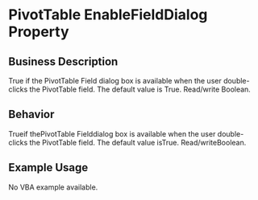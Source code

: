 # PivotTable EnableFieldDialog Property

## Business Description
True if the PivotTable Field dialog box is available when the user double-clicks the PivotTable field. The default value is True. Read/write Boolean.

## Behavior
Trueif thePivotTable Fielddialog box is available when the user double-clicks the PivotTable field. The default value isTrue. Read/writeBoolean.

## Example Usage
No VBA example available.
